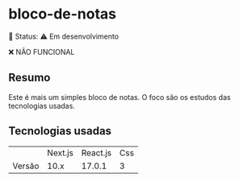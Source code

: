 # bloco-de-notas
<p>🔷  Status: ⚠️ Em desenvolvimento </p>
<p>❌ NÃO FUNCIONAL </p>

<h2>Resumo</h2>
  <p>
    Este é mais um simples bloco de notas. O foco são os estudos das tecnologias usadas.
  </p>

<h2>Tecnologias usadas</h2>


<table>
  <tr>
  <td></td>
    <td>Next.js</td>
    <td>React.js</td>
    <td>Css</td>
  </tr>
  
  <tr>
  <td>Versão</td>
    <td>10.x</td>
    <td>17.0.1</td>
    <td>3</td>
  </tr>
</table>
